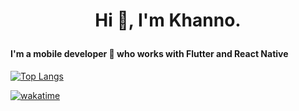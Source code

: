 # <p align="center">Hi :wave:, I'm Khanno.</align>

#### I'm a mobile developer :iphone: who works with Flutter and React Native

[![Top Langs](https://github-readme-stats.vercel.app/api/top-langs/?username=khanno&layout=compact&langs_count=2)](https://github.com/khanno/github-readme-stats)

[![wakatime](https://wakatime.com/badge/user/f01d8fd3-b9a3-45ba-a58c-21d0b340ba36.svg)](https://wakatime.com/@f01d8fd3-b9a3-45ba-a58c-21d0b340ba36)
